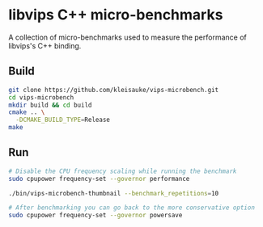 # libvips C++ micro-benchmarks

A collection of micro-benchmarks used to measure the performance of libvips's C++ binding.

## Build
```bash
git clone https://github.com/kleisauke/vips-microbench.git
cd vips-microbench
mkdir build && cd build
cmake .. \
  -DCMAKE_BUILD_TYPE=Release
make
```

## Run
```bash
# Disable the CPU frequency scaling while running the benchmark
sudo cpupower frequency-set --governor performance

./bin/vips-microbench-thumbnail --benchmark_repetitions=10

# After benchmarking you can go back to the more conservative option
sudo cpupower frequency-set --governor powersave
```
